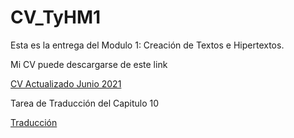 # CV_TyHM1
Esta es la entrega del Modulo 1:  Creación de Textos e Hipertextos. 

<p>
  
  Mi CV puede descargarse de este link
  
  <p>
    
  <a href="https://github.com/MariaCle/CV-TyHM1/blob/main/CV.pdf">CV Actualizado Junio 2021</a>
    
   <p>
      
   Tarea de Traducción del Capitulo 10 
      
   <p>
        
  <a href="https://github.com/MariaCle/CV-TyHM1/blob/main/Traduccion_capitulo_10_CLEMENT_pdf.pdf">Traducción</a>
    
